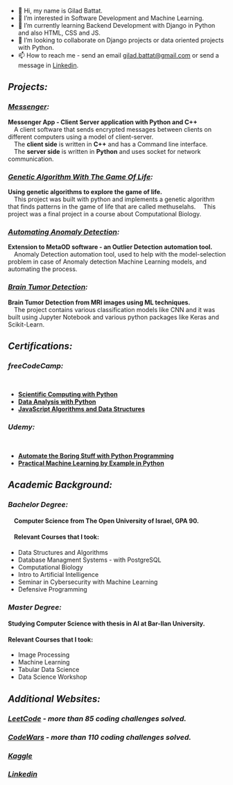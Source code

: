 - 👋 Hi, my name is Gilad Battat.
- 👀 I’m interested in Software Development and Machine Learning.
- 🌱 I’m currently learning Backend Development with Django in Python and also HTML, CSS and JS.
- 💞️ I’m looking to collaborate on Django projects or data oriented projects with Python.
- 📫 How to reach me - send an email gilad.battat@gmail.com or send a message in <a href="http://www.linkedin.com/in/giladbattat">Linkedin</a>.

<h2><b><i>Projects:</b></i></h2>

<h3><b><i><a href="https://github.com/slash827/Messenger">Messenger</a>:</b></i></h3>
  <b>Messenger App - Client Server application with Python and C++</b> </br>
&emsp;A client software that sends encrypted messages between clients on different computers using a model of client-server. </br> 
&emsp;The <b>client side</b> is written in <b>C++</b> and has a Command line interface. </br> 
&emsp;The <b>server side</b> is written in <b>Python</b> and uses socket for network communication. </br> 

<h3><b><i><a href="https://github.com/slash827/Computational-Biology/tree/main/Genetic-Algorithm-The-Game-Of-Life">Genetic Algorithm With The Game Of Life</a>:</b></i></h3>
  <b>Using genetic algorithms to explore the game of life.</b> </br> 
  &emsp;This project was built with python and implements a genetic algorithm that finds patterns in the game of life that are called methuselahs. &emsp;This project was a final project in a course about Computational Biology.

<h3><b><i><a href="https://github.com/slash827/Automating-Anomaly-Detection">Automating Anomaly Detection</a>:</b></i></h3>
  <b>Extension to MetaOD software -  an Outlier Detection automation tool.</b> </br>
&emsp;Anomaly Detection automation tool, used to help with the model-selection problem in case of Anomaly detection Machine Learning models, and automating the process. </br> 

<h3><b><i><a href="https://github.com/slash827/Machine-Learning-Projects/tree/master/Brain_Tumor_Classification">Brain Tumor Detection</a>:</b></i></h3>
  <b>Brain Tumor Detection from MRI images using ML techniques.</b> </br> 
  &emsp;The project contains various classification models like CNN and it was built using Jupyter Notebook and various python packages like Keras and Scikit-Learn.

<h2><b><i>Certifications:</b></i></h2>

<h3><b><i>freeCodeCamp:</b></i></h3> </br>
<ul>
  <li><b><a href="https://www.freecodecamp.org/certification/fcccda59c64/scientific-computing-with-python-v7">Scientific Computing with Python</a></b> </br></li>  
  <li><b><a href="https://www.freecodecamp.org/certification/fcccda59c64/data-analysis-with-python-v7">Data Analysis with Python</a></b> </br></li>  
  <li><b><a href="https://www.freecodecamp.org/certification/fcccda59c64/javascript-algorithms-and-data-structures">JavaScript Algorithms and Data Structures</a></b> </br></li>  
</ul>  

<h3><b><i>Udemy:</b></i></h3> </br>
<ul>
  <li><b><a href="https://drive.google.com/file/d/1aaK6TMnJcMMOO5pqYYi7XNIzwZbBV5Jl/view?usp=sharing">Automate the Boring Stuff with Python Programming</a></b> </br>
</li>
  <li><b><a href="https://drive.google.com/file/d/1-tRrPlZmRR6QoDLvQbFvZoEYZkmhsco4/view?usp=sharing">Practical Machine Learning by Example in Python</a></b> </br>
</li>
</ul>

<h2><b><i>Academic Background:</b></i></h2>
<h3><b><i>Bachelor Degree:</b></i></h3>
<h4>&emsp;Computer Science from The Open University of Israel, GPA <b>90</b>.</h4>
<h4>&emsp;Relevant Courses that I took:</h4>
<ul>
  <li>Data Structures and Algorithms</li>
  <li>Database Managment Systems - with PostgreSQL</li>
  <li>Computational Biology</li>
  <li>Intro to Artificial Intelligence</li>
  <li>Seminar in Cybersecurity with Machine Learning</li>
  <li>Defensive Programming</li>
</ul>

<h3><b><i>Master Degree:</b></i></h3>
<h4>Studying Computer Science with thesis in AI at Bar-Ilan University.</h4>
<h4>Relevant Courses that I took:</h4>
<ul>
  <li>Image Processing</li>
  <li>Machine Learning</li>
  <li>Tabular Data Science</li>
  <li>Data Science Workshop</li>
</ul>

<h2><b><i>Additional Websites:</b></i></h2>
<h3><b><i><a href= "https://leetcode.com/slash827/">LeetCode</a> - more than 85 coding challenges solved.</b></i></h3>
<h3><b><i><a href= "http://www.codewars.com/users/giladbattat">CodeWars</a> - more than 110 coding challenges solved.</b></i></h3>
<h3><b><i><a href= "https://www.kaggle.com/giladbattat">Kaggle</a></b></i></h3>
<h3><b><i><a href="http://www.linkedin.com/in/giladbattat">Linkedin</a></b></i></h3>

<!---
slash827/slash827 is a ✨ special ✨ repository because its `README.md` (this file) appears on your GitHub profile.
You can click the Preview link to take a look at your changes.
--->
